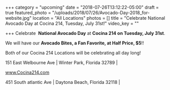 +++
category = "upcoming"
date = "2018-07-26T13:12:22-05:00"
draft = true
featured_photo = "/uploads/2018/07/26/Avocado-Day-2018_for-website.jpg"
location = "All Locations"
photos = []
title = "Celebrate National Avocado Day at Cocina 214, Tuesday, July 31st!"
video_key = ""

+++
Celebrate  **National Avocado Day** at **Cocina 214 on Tuesday, July 31st**.

We will have our **Avocado Bites, a Fan Favorite, at Half Price, $5**!!

Both of our Cocina 214 Locations will be celebrating all day long!

151 East Welbourne Ave | Winter Park, Florida 32789 | 

www.Cocina214.com

451 South atlantic Ave | Daytona Beach, Florida 32118 |